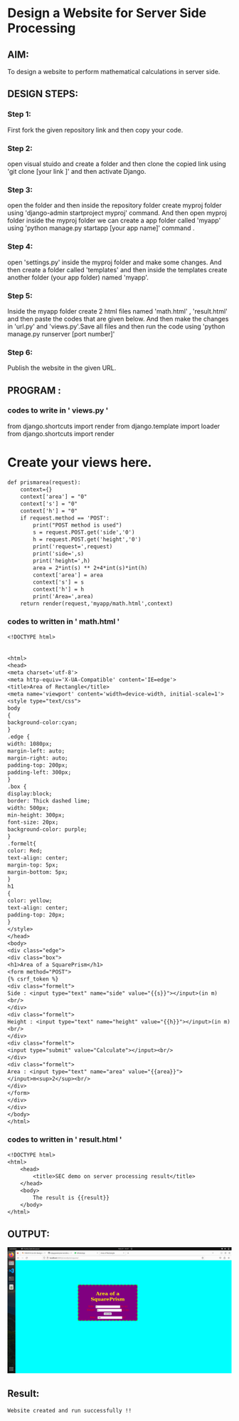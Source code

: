# Design a Website for Server Side Processing

## AIM:
To design a website to perform mathematical calculations in server side.

## DESIGN STEPS:

### Step 1:
First fork the given repository link and then  copy your code.
### Step 2:
open visual stuido and create a folder and then clone
the copied link using 'git clone [your link ]'
and then activate Django.
### Step 3:
open the folder and then inside the repository folder create myproj folder using 'django-admin startproject myproj' command.
And then open myproj folder inside the myproj folder we can create a app folder called 'myapp' using 'python manage.py startapp [your app name]' command .

### Step 4:
open 'settings.py' inside the myproj folder and make some changes.
And then create a folder called 'templates' and then inside the templates create another folder (your app folder) named 'myapp'.



### Step 5:
Inside the myapp folder create 2 html files named 'math.html' , 'result.html' and then paste the codes that are given below. And then make the changes in 'url.py' and 'views.py'.Save all files and then run the code using 'python manage.py runserver [port number]'



### Step 6:

Publish the website in the given URL.

## PROGRAM :
### codes to write in ' views.py '

from django.shortcuts import render
from django.template  import loader
from django.shortcuts import render

# Create your views here.
```
def prismarea(request):
    context={}
    context['area'] = "0"
    context['s'] = "0"
    context['h'] = "0"
    if request.method == 'POST':
        print("POST method is used")
        s = request.POST.get('side','0')
        h = request.POST.get('height','0')
        print('request=',request)
        print('side=',s)
        print('height=',h)
        area = 2*int(s) ** 2+4*int(s)*int(h)
        context['area'] = area
        context['s'] = s
        context['h'] = h
        print('Area=',area)
    return render(request,'myapp/math.html',context)
```






### codes to written in ' math.html '
```
<!DOCTYPE html>


<html>
<head>
<meta charset='utf-8'>
<meta http-equiv='X-UA-Compatible' content='IE=edge'>
<title>Area of Rectangle</title>
<meta name='viewport' content='width=device-width, initial-scale=1'>
<style type="text/css">
body 
{
background-color:cyan;
}
.edge {
width: 1080px;
margin-left: auto;
margin-right: auto;
padding-top: 200px;
padding-left: 300px;
}
.box {
display:block;
border: Thick dashed lime;
width: 500px;
min-height: 300px;
font-size: 20px;
background-color: purple;
}
.formelt{
color: Red;
text-align: center;
margin-top: 5px;
margin-bottom: 5px;
}
h1
{
color: yellow;
text-align: center;
padding-top: 20px;
}
</style>
</head>
<body>
<div class="edge">
<div class="box">
<h1>Area of a SquarePrism</h1>
<form method="POST">
{% csrf_token %}
<div class="formelt">
Side : <input type="text" name="side" value="{{s}}"></input>(in m)<br/>
</div>
<div class="formelt">
Height : <input type="text" name="height" value="{{h}}"></input>(in m)<br/>
</div>
<div class="formelt">
<input type="submit" value="Calculate"></input><br/>
</div>
<div class="formelt">
Area : <input type="text" name="area" value="{{area}}"></input>m<sup>2</sup><br/>
</div>
</form>
</div>
</div>
</body>
</html>
```




### codes to written in ' result.html '

```
<!DOCTYPE html>
<html>
    <head>
        <title>SEC demo on server processing result</title>
    </head>
    <body>
        The result is {{result}}
    </body>
</html>
```



## OUTPUT:
![Output](./Screenshot%20from%202023-11-27%2013-27-44.png)




## Result:
    Website created and run successfully !!